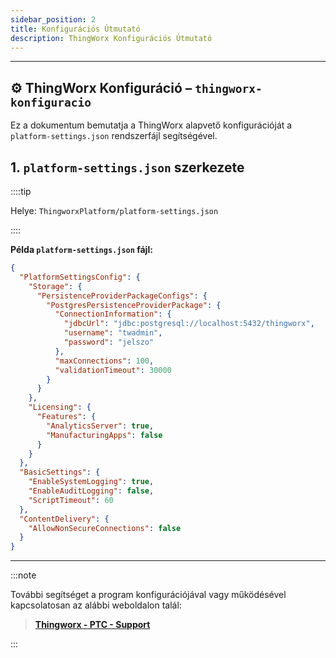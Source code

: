 ```yaml
---
sidebar_position: 2
title: Konfigurációs Útmutató
description: ThingWorx Konfigurációs Útmutató
---
```


---

## ⚙️ **ThingWorx Konfiguráció – `thingworx-konfiguracio`**

Ez a dokumentum bemutatja a ThingWorx alapvető konfigurációját a `platform-settings.json` rendszerfájl segítségével.

## 1. `platform-settings.json` szerkezete

::::tip

Helye: `ThingworxPlatform/platform-settings.json`

::::

**Példa `platform-settings.json` fájl:**

```json
{
  "PlatformSettingsConfig": {
    "Storage": {
      "PersistenceProviderPackageConfigs": {
        "PostgresPersistenceProviderPackage": {
          "ConnectionInformation": {
            "jdbcUrl": "jdbc:postgresql://localhost:5432/thingworx",
            "username": "twadmin",
            "password": "jelszo"
          },
          "maxConnections": 100,
          "validationTimeout": 30000
        }
      }
    },
    "Licensing": {
      "Features": {
        "AnalyticsServer": true,
        "ManufacturingApps": false
      }
    }
  },
  "BasicSettings": {
    "EnableSystemLogging": true,
    "EnableAuditLogging": false,
    "ScriptTimeout": 60
  },
  "ContentDelivery": {
    "AllowNonSecureConnections": false
  }
}
```

---

:::note

További segítséget a program konfigurációjával vagy működésével kapcsolatosan az alábbi weboldalon talál:

>**[Thingworx - PTC - Support](https://www.ptc.com/en/support/help/Thingworx)**

:::

